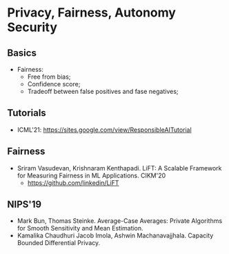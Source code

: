 # Privacy, Fairness, Autonomy Security

## Basics
- Fairness:
	- Free from bias;
	- Confidence score;
	- Tradeoff between false positives and fase negatives;

## Tutorials
- ICML'21: https://sites.google.com/view/ResponsibleAITutorial

## Fairness
- Sriram Vasudevan, Krishnaram Kenthapadi. LiFT: A Scalable Framework for Measuring Fairness in ML Applications. CIKM'20
	- https://github.com/linkedin/LiFT

## NIPS'19
- Mark Bun, Thomas Steinke. Average-Case Averages: Private Algorithms for Smooth Sensitivity and Mean Estimation.
- Kamalika Chaudhuri Jacob Imola, Ashwin Machanavajjhala. Capacity Bounded Differential Privacy.
